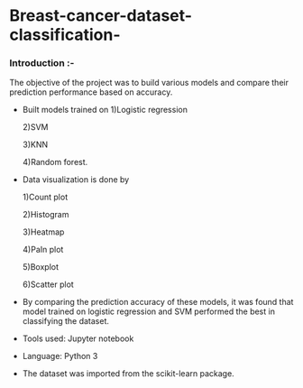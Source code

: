 # Breast-cancer-dataset-classification-
### Introduction :-

The objective of the project was to build various models and compare their prediction performance based on accuracy.

- Built models trained on 
  1)Logistic regression

  2)SVM

  3)KNN

  4)Random forest.

- Data visualization is done by

  1)Count plot 

  2)Histogram 

  3)Heatmap 

  4)PaIn plot

  5)Boxplot

  6)Scatter plot 

- By comparing the prediction accuracy of these models, it was found that model trained on logistic regression and SVM performed the best in classifying the dataset.

- Tools used: Jupyter notebook

- Language: Python 3

- The dataset was imported from the scikit-learn package.
